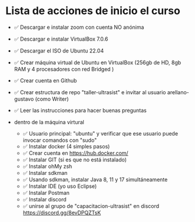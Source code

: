 # Lista de acciones de inicio el curso

- ✅ Descargar e instalar zoom con cuenta NO anónima

- ✅ Descargar e instalar VirtualBox 7.0.6
- ✅ Descargar el ISO de Ubuntu 22.04
- ✅ Crear máquina virtual de Ubuntu en VirtualBox (256gb de HD, 8gb RAM y 4 procesadores con red Bridged )
- ✅ Crear cuenta en Github
- ✅ Crear estructura de repo "taller-ultrasist" e invitar al usuario arellano-gustavo (como Writer)
- ✅ Leer las instrucciones para hacer buenas preguntas
- dentro de la máquina virtural
  - ✅ Usuario principal: "ubuntu" y verificar que ese usuario puede invocar comandos con "sudo"
  - ✅ Instalar docker (4 simples pasos)
  - ✅ Crear cuenta en https://hub.docker.com/
  - ✅ Instalar GIT (si es que no está instalado)
  - ✅ Instalar ohMy zsh 
  - ✅ Instalar sdkman
  - ✅ Usando sdkman, instalar Java 8, 11 y 17 simultáneamente
  - ✅ Instalar IDE (yo uso Eclipse)
  - ✅ Instalar Postman
  - ✅ Instalar discord
  - ✅ unirse al grupo de "capacitacion-ultrasist" en discord https://discord.gg/8evDPQZTsK
